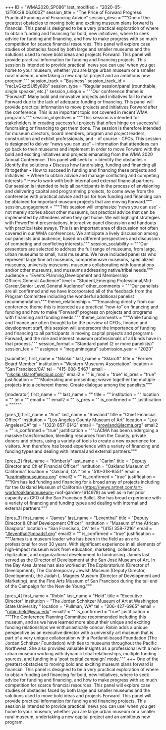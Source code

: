 +++
ID = "WMA2020_SP086"
last_modified = "2020-05-13T00:38:06.000Z"
session_title = "The Price of Forward Progress: Practical Funding and Financing Advice"
session_desc = """One of the greatest obstacles to moving bold and exciting museum plans forward is financial. This panel is designed to be a very practical exploration of where to obtain funding and financing for bold, new initiatives, where to seek advice for funding and financing, and how to make progress with so much competition for scarce financial resources. This panel will explore case studies of obstacles faced by both large and smaller museums and the solutions used to move bold ideas and projects Forward. This panel will provide practical information for funding and financing projects. This session is intended to provide practical 'news you can use' when you get home to your museum, whether you are large urban museum or a smaller rural museum, undertaking a new capital project and an ambitious new program."""
session_track = "Business"
session_track_id = "recLvGkztSUi5y89b"
session_type = "Regular session/panel (roundtable, single speaker, etc.)"
session_unique = """Our conference theme is “Forward”. Many bold and innovative projects and initiatives fail to move Forward due to the lack of adequate funding or financing. This panel will provide practical information to move projects and initiatives Forward after the conference.  This is an important topic not covered in recent WMA programs."""
session_objectives = """This session is intended for stakeholders in creating successful projects that often hinge on successful fundraising or financing to get them done.  The session is therefore intended for museum directors, board members, program and project leaders, construction and exhibit professionals, and - of course -  CFOs. This session is designed to deliver “news you can use” – information that attendees can go back to their museums and implement in order to move Forward with the bold and exciting initiatives and projects emanating from the WMA 2020 Annual Conference. This panel will seek to: • Identify the obstacles • Identify the solutions • Discuss how fundraising, funding and financing all fit together • How to succeed in funding and financing these projects and initiatives. • Where to obtain advice and manage conflicting and competing interests  * How to work with both internal and external financial partners Our session is intended to help all participants in the process of envisioning and delivering capital and programming projects, to come away from the conference with practical advice and tips for how funding and financing can be obtained for important museum projects that are moving Forward."""
session_engagement = """This session will emphasize 'news you can use' - not merely stories about other museums, but practical advice that can be implemented by attendees when they get home.  We will highlight strategies with PowerPoint presentations, interactive panel discussion and handouts with practical take aways.  This is an important area of discussion not often covered in our WMA conferences.   We anticipate a lively discussion among our panelists and audience, based on different perspectives and discussion of competing and conflicting interests."""
session_scalability = """Our presenters are selected to address the full range of museums, from large, urban museums to small, rural museums.   We have included panelists who represent large fine art museums, comprehensive museums, specialized museums, university museums, museums collaborating with foundations and/or other museums, and museums addressing native/tribal needs."""
audience = "Events Planning,Development and Membership Officers,General Audience"
level = "Student,Emerging Professional,Mid-Career,Senior Level,General Audience"
other_comments = """Our panelists are all confirmed and we have incorporated all of the feedback from the Program Committee including the wonderful additional panelist recommendation."""
theme_relationship = """Emanating directly from our conference theme this is intended as a practical “how-to” on financing and funding and how to make “Forward” progress on projects and programs with financing and funding needs."""
theme_comments = """While funding and finance are often thought to be the purview of CFOs, finance and development staff, this session will underscore the importance of funding and financing to all participants in moving capital projects and programs Forward, and the role and interest museum professionals of all kinds have in that process."""
session_format = "Standard panel (2 or more panelists)"
session_fee = ""
assignee = "meguminegata"
submission_year = "2020"

[submitter]
first_name = "Nikolai "
last_name = "Sklaroff"
title = "Former Board Member"
institution = "Western Museums Association"
location = "San Francisco/CA"
tel = "415-608-5467"
email = "nikolai.sklaroff@icloud.com"
email2 = ""
is_mod = "true"
is_pres = "true"
justification = """Moderating and presenting;  weave together the multiple projects into a coherent theme.  Create dialogue among the panelists."""

[moderator]
first_name = ""
last_name = ""
title = ""
institution = ""
location = ""
tel = ""
email = ""
email2 = ""
is_pres = ""
is_confirmed = ""
justification = """"""

[pres_1]
first_name = "Ann"
last_name = "Rowland"
title = "Chief Financial Officer"
institution = "Los Angeles County Museum of Art"
location = "Los Angeles/CA"
tel = "(323) 857-6142"
email = "arowland@lacma.org"
email2 = ""
is_confirmed = "true"
justification = """LACMA has been undergoing a massive transformation, blending resources from the County, private donors and others, using a variety of tools to create a new experience for visitors. Ann therefore has broad experience with a variety of financing and funding types and dealing with internal and external partners."""

[pres_2]
first_name = "Kimberly"
last_name = "Carim"
title = "Deputy Director and Chief Financial Officer"
institution = "Oakland Museum of California"
location = "Oakland, CA "
tel = "510-318-8551"
email = "kcarim@museumca.org"
email2 = ""
is_confirmed = "true"
justification = """Kim has led funding and financing for a broad array of projects including for the Oakland Museum of California (https://news.artnet.com/art-world/oaklandmuseum- roof-garden-1614979) as well as in her prior capacity as CFO of the San Francisco Ballet. She has broad experience with a variety of financing and funding types and dealing with internal and external partners."""

[pres_3]
first_name = "James"
last_name = "Leventhal"
title = "Deputy Director & Chief Development Officer"
institution = "Museum of the African Diaspora"
location = "San Francisco, CA"
tel = "(415) 358-7216"
email = "Jleventhal@moadsf.org"
email2 = ""
is_confirmed = "true"
justification = """James is a museum leader who has been in the field as an arts professional for over 30 years. With significant experience in all elements of high-impact museum work from education, marketing, collections digitization, and organizational development to fundraising. James last served as the Director of Development at the San José Museum of Art. In the Bay Area James has also worked at The Exploratorium (Director of Development), The Contemporary Jewish Museum (Deputy Director, Development), the Judah L. Magnes Museum (Director of Development and Marketing), and the Fine Arts Museum of San Francisco during the tail end of the Campaign for the New de Young."""

[pres_4]
first_name = "Robin"
last_name = "Held"
title = "Executive Director"
institution = "The Jordan Schnitzer Museum of Art at Washington State University "
location = "Pullman, WA"
tel = "206-427-6965"
email = "robin.held@wsu.edu"
email2 = ""
is_confirmed = "true"
justification = """The Conference Planning Committee recommended including this museum, and as we have learned more about their unique and exciting funding relationships we enthusiastically concur.  Robin adds a unique perspective as an executive director with a university art museum that is part of a very unique collaboration with a Portland-based Foundation (The Jordan Schnitzer Foundation) with ties to museums throughout the Pacific Northwest.  She also provides valuable insights as a professional with a non-urban museum working with dynamic tribal relationships, multiple funding sources, and funding in a 'post capital campaign' mode."""
+++
One of the greatest obstacles to moving bold and exciting museum plans forward is financial. This panel is designed to be a very practical exploration of where to obtain funding and financing for bold, new initiatives, where to seek advice for funding and financing, and how to make progress with so much competition for scarce financial resources. This panel will explore case studies of obstacles faced by both large and smaller museums and the solutions used to move bold ideas and projects Forward. This panel will provide practical information for funding and financing projects. This session is intended to provide practical 'news you can use' when you get home to your museum, whether you are large urban museum or a smaller rural museum, undertaking a new capital project and an ambitious new program.